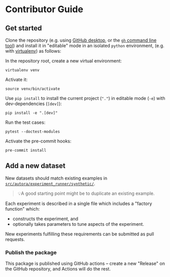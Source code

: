# Contributor Guide

## Get started

Clone the repository (e.g. using [GitHub desktop](https://desktop.github.com), 
or the [`gh` command line tool](https://cli.github.com)) 
and install it in "editable" mode in an isolated `python` environment, (e.g. 
with 
[virtualenv](https://virtualenv.pypa.io/en/latest/installation.html)) as follows:

In the repository root, create a new virtual environment:
```shell
virtualenv venv
```

Activate it:
```shell
source venv/bin/activate
```

Use `pip install` to install the current project (`"."`) in editable mode (`-e`) with dev-dependencies (`[dev]`):
```shell
pip install -e ".[dev]"
```

Run the test cases:
```shell
pytest --doctest-modules
```

Activate the pre-commit hooks:
```shell
pre-commit install
```

## Add a new dataset

New datasets should match existing examples in 
[`src/autora/experiment_runner/synthetic/`](src/autora/experiment_runner/synthetic/). 
> 💡A good starting point might be to duplicate an existing example.

Each experiment is described in a single file which includes a "factory function" which:
- constructs the experiment, and 
- optionally takes parameters to tune aspects of the experiment.  

New experiments fulfilling these requirements can be submitted as pull requests.

### Publish the package

This package is published using GitHub actions – create a new "Release" on the GitHub 
repository, and Actions will do the rest.
